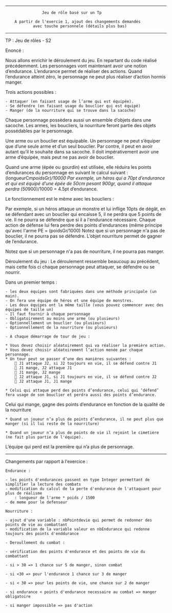 **********************************************************************

                    Jeu de rôle basé sur un Tp

        A partir de l'exercie 1, ajout des changements demandés
                avec touche personnele (détails plus bas)

**********************************************************************


TP : Jeu de rôles - S2

Enoncé :

Nous allons enrichir le déroulement du jeu. En repartant du code réalisé précédemment.
Les personnages vont maintenant avoir une notion d’endurance. L’endurance permet de réaliser des
actions. Quand l’endurance atteint zéro, le personnage ne peut plus réaliser d’action hormis
manger. 

Trois actions possibles :

    - Attaquer (en faisant usage de l’arme qui est équipée).
    - Se défendre (en faisant usage du bouclier qui est équipé)
    - Manger (de la nourriture qui se trouve dans la sacoche)

Chaque personnage possèdera aussi un ensemble d’objets dans une sacoche. Les armes, les boucliers, la
nourriture feront partie des objets possédables par le personnage. 

Une arme ou un bouclier est équipable. Un personnage ne peut s’équiper que d’une seule arme et
d’un seul bouclier. Par contre, il peut en avoir autant qu’il le souhaite dans sa sacoche. Il doit
impérativement avoir une arme d’équipée, mais peut ne pas avoir de bouclier. 


Quand une arme (épée ou gourdin) est utilisée, elle réduira les points d’endurances du personnage
en suivant le calcul suivant : (longueurCm*poidsGr)/10000
Par exemple, un héros qui a 70pt d’endurance et qui est équipé d’une épée de 50cm pesant 900gr,
quand il attaque perdra (50*900)/10000 = 4.5pt d’endurance.

Le fonctionnement est le même avec les boucliers :

Par exemple, si un héros attaque un monstre et lui inflige 10pts de dégât, en se défendant avec un
bouclier qui encaisse 5, il ne perdra que 5 points de vie. Il ne pourra se défendre que si il a
l'endurance nécessaire. Chaque action de défense lui fera perdre des points d'endurances (même
principe qu'avec l'arme PE = (poidsGr/1000)
Notez que si un personnage n'a pas de bouclier, il ne pourra pas se défendre.
L’objet nourriture permet de gagner de l’endurance. 



Notez que si un personnage n'a pas de nourriture, il ne pourra pas manger.

Déroulement du jeu :
Le déroulement ressemble beaucoup au précédent, mais cette fois ci chaque personnage peut
attaquer, se défendre ou se nourrir.

Dans un premier temps :

    - les deux équipes sont fabriquées dans une méthode principale (un main).
    - On fera une équipe de héros et une équipe de monstres.
    - Les deux équipes ont la même taille (vous pouvez commencer avec des équipes de taille un)
    - Il faut fournir à chaque personnage
    - Obligatoirement au moins une arme (ou plusieurs)
    - Optionnellement un bouclier (ou plusieurs)
    - Optionnellement de la nourriture (ou plusieurs)
    
    - A chaque démarrage de tour de jeu :

    * Vous devez choisir aléatoirement qui va réaliser la première action.
    * Vous devez choisir aléatoirement l’action menée par chaque personnage.
    * Un tour peut se passer d’une des manières suivantes :
         J1 attaque J2, si J2 toujours en vie, il se défend contre J1
         J1 mange, J2 attaque J1
         J1 mange, J2 mange
         J2 attaque J1, si J1 toujours en vie, il se défend contre J2
         J2 attaque J1, J1 mange

    * Celui qui attaque perd des points d’endurance, celui qui ‘défend’ fera usage de son bouclier et perdra aussi des points d’endurance.

Celui qui mange, gagne des points d’endurance en fonction de la qualité de la nourriture

    * Quand un joueur n’a plus de points d’endurance, il ne peut plus que manger (si il lui reste de la nourriture)

    * Quand un joueur n’a plus de points de vie il rejoint le cimetière (ne fait plus partie de l'équipe).

L’équipe qui perd est la première qui n’a plus de personnage.

***************************************************************************

Changements par rapport à l'exercice :

    Endurance :

    - les points d'endurances passent en type Integer permettant de simplifier la lecture des combats
    - modification du calcul de la perte d'endurance de l'attaquant pour plus de réalisme
        : longueur de l'arme * poids / 1500
    - de meme pour le defenseur

    Nourriture :

    - ajout d'une variable : nbPointdevie qui permet de redonner des points de vie au combattant
    - modification de la variable valeur en nbEndurance qui redonne toujours des points d'enddurance

    - Deroullement du combat :

    - vérification des points d'endurance et des points de vie du combattant
    
    - si > 30 => 1 chance sur 5 de manger, sinon combat

    - si <30 => pour l'endurance 1 chance sur 3 de manger

    - si < 30 => pour les points de vie, une chance sur 2 de manger

    - si endurance < points d'endurance necessaire au combat => manger obligatoire

    - si manger impossible => pas d'action